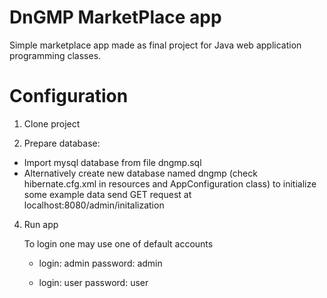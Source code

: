 # DnGMP MarketPlace app

Simple marketplace app made as final project for Java web application programming classes.

# Configuration

1. Clone project


2. Prepare database:
- Import mysql database from file dngmp.sql
- Alternatively create new database named dngmp
(check hibernate.cfg.xml in resources and AppConfiguration 
class) to initialize some example data send
GET request at localhost:8080/admin/initalization

4. Run app

    To login one may use one of default accounts 

    - login: admin password: admin 

    - login: user password: user
